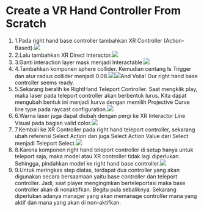 # Create a VR Hand Controller From Scratch

1. 1.Pada right hand base controller tambahkan XR Controller (Action-Based).![](https://files.gitbook.com/v0/b/gitbook-x-prod.appspot.com/o/spaces%2FaqmFisaJr4K91KrM0Nhv%2Fuploads%2Fb6HmQ8JaL9CSMSALFXPZ%2Fimage.png?alt=media\&token=d099b50b-c757-42c5-bf1a-c342dc48bfb5)
2. 2.Lalu tambahkan XR Direct Interactor.![](https://files.gitbook.com/v0/b/gitbook-x-prod.appspot.com/o/spaces%2FaqmFisaJr4K91KrM0Nhv%2Fuploads%2FCkg1n0mXWP2EJRWU9Qkr%2Fimage.png?alt=media\&token=7eb090a8-4a29-4241-90da-204d282ac894)
3. 3.Ganti interaction layer mask menjadi Interactable.![](https://files.gitbook.com/v0/b/gitbook-x-prod.appspot.com/o/spaces%2FaqmFisaJr4K91KrM0Nhv%2Fuploads%2F1x5ZNfDGdeMV3AGSGi9J%2Fimage.png?alt=media\&token=27078825-49d3-4801-b8a8-b9e57e3defe1)
4. 4.Tambahkan komponen sphere collider. Kemudian centang Is Trigger dan atur radius collider menjadi 0.08.![](https://files.gitbook.com/v0/b/gitbook-x-prod.appspot.com/o/spaces%2FaqmFisaJr4K91KrM0Nhv%2Fuploads%2F7jrqrhJ1PRf6hFIX923d%2Fimage.png?alt=media\&token=f2e089ea-457b-4404-91a7-3eb4a04748d2)![](https://files.gitbook.com/v0/b/gitbook-x-prod.appspot.com/o/spaces%2FaqmFisaJr4K91KrM0Nhv%2Fuploads%2FlGWcPzNytpYgDk5HJVSf%2Fimage.png?alt=media\&token=d047babb-e458-4409-ae75-cc832c6c1433)And Voila! Our right hand base controller seems ready.
5. 5.Sekarang beralih ke RightHand Teleport Controller. Saat mengklik play, maka laser pada teleport controller akan berbentuk lurus. Kita dapat mengubah bentuk ini menjadi kurva dengan memilih Projective Curve line type pada raycast configuration.![](https://files.gitbook.com/v0/b/gitbook-x-prod.appspot.com/o/spaces%2FaqmFisaJr4K91KrM0Nhv%2Fuploads%2Fa9DaiIw77EyCsKkHkJws%2Fimage.png?alt=media\&token=952eabd2-6864-4271-94e0-221edcca85f8)
6. 6.Warna laser juga dapat diubah dengan pergi ke XR Interactor Line Visual pada bagian valid color.![](https://files.gitbook.com/v0/b/gitbook-x-prod.appspot.com/o/spaces%2FaqmFisaJr4K91KrM0Nhv%2Fuploads%2FY8YKPf43LtPPqHh0CSw9%2Fimage.png?alt=media\&token=97be464f-0f40-43c9-bf95-e5126dc262b9)
7. 7.Kembali ke XR Controller pada right hand teleport controller, sekarang ubah referensi Select Action dan juga Select Action Value dari Select menjadi Teleport Select.![](https://files.gitbook.com/v0/b/gitbook-x-prod.appspot.com/o/spaces%2FaqmFisaJr4K91KrM0Nhv%2Fuploads%2F5ygYuG5wTm9h4shgjMLO%2Fimage.png?alt=media\&token=70824495-18b5-49a4-befe-4196f8c2c7ee)
8. 8.Karena komponen right hand teleport controller di setup hanya untuk teleport saja, maka model atau XR controller tidak lagi diperlukan. Sehingga, pindahkan model ke right hand base controller.![](https://files.gitbook.com/v0/b/gitbook-x-prod.appspot.com/o/spaces%2FaqmFisaJr4K91KrM0Nhv%2Fuploads%2F4AxM5JSu6kBQA8xVffal%2Fimage.png?alt=media\&token=813870fc-8fdb-43f4-97a4-846ee20dcb6f)
9. 9.Untuk meringkas step diatas, terdapat dua controller yang akan digunakan secara bersaamaan yaitu base controller dan teleport controller. Jadi, saat player menginginkan berteleportasi maka base controller akan di nonaktifkan. Begitu pula sebaliknya. Sekarang diperlukan adanya manager yang akan memanage controller mana yang aktif dan mana yang akan di non-aktifkan.
